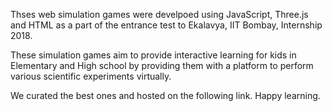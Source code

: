 Thses web simulation games were develpoed using JavaScript, Three.js and HTML as a part of the entrance test to Ekalavya, IIT Bombay, Internship 2018.

These simulation games aim to provide interactive learning for kids in Elementary and High school by providing them with a platform to perform various scientific experiments virtually.

We curated the best ones and hosted on the following link. Happy learning.
